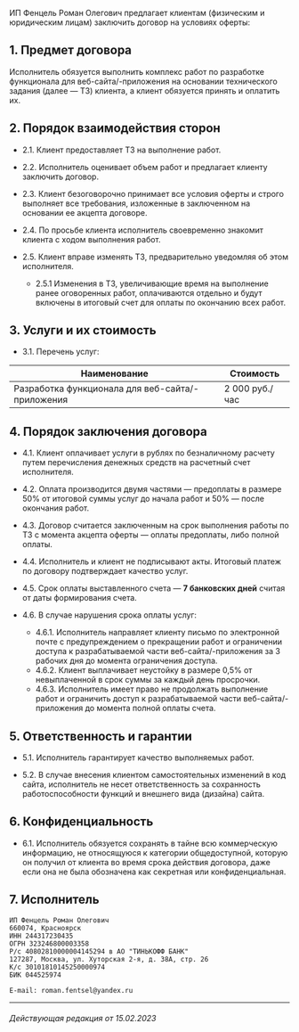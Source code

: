 
ИП Фенцель Роман Олегович предлагает клиентам (физическим и юридическим лицам) заключить договор на условиях оферты:


## 1. Предмет договора

Исполнитель обязуется выполнить комплекс работ по разработке функционала для веб-сайта/-приложения на основании технического задания (далее — ТЗ) клиента, а клиент обязуется принять и оплатить их.


## 2. Порядок взаимодействия сторон

* 2.1. Клиент предоставляет ТЗ на выполнение работ.


* 2.2. Исполнитель оценивает объем работ и предлагает клиенту заключить договор.


* 2.3. Клиент безоговорочно принимает все условия оферты и строго выполняет все требования, изложенные в заключенном на основании ее акцепта договоре.


* 2.4. По просьбе клиента исполнитель своевременно знакомит клиента с ходом выполнения работ.


* 2.5. Клиент вправе изменять ТЗ, предварительно уведомляя об этом исполнителя.
  * 2.5.1 Изменения в ТЗ, увеличивающие время на выполнение ранее оговоренных работ, оплачиваются отдельно и будут включены в итоговый счет для оплаты по окончанию всех работ.


## 3. Услуги и их стоимость

* 3.1. Перечень услуг:

| Наименование                                     | Стоимость      |
|--------------------------------------------------|----------------|
| Разработка функционала для веб-сайта/-приложения | 2 000 руб./час |



## 4. Порядок заключения договора

* 4.1. Клиент оплачивает услуги в рублях по безналичному расчету путем перечисления денежных средств на расчетный счет исполнителя.


* 4.2. Оплата производится двумя частями — предоплаты в размере 50% от итоговой суммы услуг до начала работ и 50% — после окончания работ.


* 4.3. Договор считается заключенным на срок выполнения работы по ТЗ с момента акцепта оферты — оплаты предоплаты, либо полной оплаты.


* 4.4. Исполнитель и клиент не подписывают акты. Итоговый платеж по договору подтверждает качество услуг.


* 4.5. Срок оплаты выставленного счета — **7 банковских дней** считая от даты формирования счета.


* 4.6. В случае нарушения срока оплаты услуг:
  * 4.6.1. Исполнитель направляет клиенту письмо по электронной почте с предупреждением о прекращении работ и ограничении доступа к разрабатываемой части веб-сайта/-приложения за 3 рабочих дня до момента ограничения доступа.
  * 4.6.2. Клиент выплачивает неустойку в размере 0,5% от невыплаченной в срок суммы за каждый день просрочки.
  * 4.6.3. Исполнитель имеет право не продолжать выполнение работ и ограничить доступ к разрабатываемой части веб-сайта/-приложения до момента полной оплаты счета.



## 5. Ответственность и гарантии

* 5.1. Исполнитель гарантирует качество выполняемых работ.


* 5.2. В случае внесения клиентом самостоятельных изменений в код сайта, исполнитель не несет ответственность за сохранность работоспособности функций и внешнего вида (дизайна) сайта.



## 6. Конфиденциальность

* 6.1. Исполнитель обязуется сохранять в тайне всю коммерческую информацию, не относящуюся к категории общедоступной, которую он получил от клиента во время срока действия договора, даже если она не была обозначена как секретная или конфиденциальная.



## 7. Исполнитель
```
ИП Фенцель Роман Олегович
660074, Красноярск
ИНН 244317230435
ОГРН 323246800003358
Р/с 40802810000004145294 в АО "ТИНЬКОФФ БАНК"
127287, Москва, ул. Хуторская 2-я, д. 38А, стр. 26
К/с 30101810145250000974
БИК 044525974

E-mail: roman.fentsel@yandex.ru
```

___

###### *Действующая редакция от 15.02.2023*
